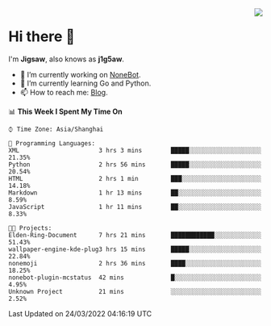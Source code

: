 <a href="#">
  <img align="right" src="https://github-readme-stats.vercel.app/api?username=j1g5awi&count_private=true&show_icons=true&title_color=80070B&text_color=B3B3B3&bg_color=212121&icon_color=80070B" />
</a>

# Hi there 👋

I'm **Jigsaw**, also knows as **j1g5aw**.

- 🔭 I’m currently working on [NoneBot](https://github.com/nonebot).
- 🌱 I’m currently learning Go and Python.
- 📫 How to reach me: [Blog](https://blog.maddestroyer.xyz/).

<!--START_SECTION:waka-->
📊 **This Week I Spent My Time On** 

```text
⌚︎ Time Zone: Asia/Shanghai

💬 Programming Languages: 
XML                      3 hrs 3 mins        █████░░░░░░░░░░░░░░░░░░░░   21.35% 
Python                   2 hrs 56 mins       █████░░░░░░░░░░░░░░░░░░░░   20.54% 
HTML                     2 hrs 1 min         ███░░░░░░░░░░░░░░░░░░░░░░   14.18% 
Markdown                 1 hr 13 mins        ██░░░░░░░░░░░░░░░░░░░░░░░   8.59% 
JavaScript               1 hr 11 mins        ██░░░░░░░░░░░░░░░░░░░░░░░   8.33%

🐱‍💻 Projects: 
Elden-Ring-Document      7 hrs 21 mins       ████████████░░░░░░░░░░░░░   51.43% 
wallpaper-engine-kde-plug3 hrs 15 mins       █████░░░░░░░░░░░░░░░░░░░░   22.84% 
nonemoji                 2 hrs 36 mins       ████░░░░░░░░░░░░░░░░░░░░░   18.25% 
nonebot-plugin-mcstatus  42 mins             █░░░░░░░░░░░░░░░░░░░░░░░░   4.95% 
Unknown Project          21 mins             ░░░░░░░░░░░░░░░░░░░░░░░░░   2.52%

```


 Last Updated on 24/03/2022 04:16:19 UTC
<!--END_SECTION:waka-->
